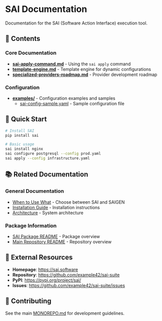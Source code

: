 # SAI Documentation

Documentation for the SAI (Software Action Interface) execution tool.

## 📖 Contents

### Core Documentation
- **[sai-apply-command.md](sai-apply-command.md)** - Using the `sai apply` command
- **[template-engine.md](template-engine.md)** - Template engine for dynamic configurations
- **[specialized-providers-roadmap.md](specialized-providers-roadmap.md)** - Provider development roadmap

### Configuration
- **[examples/](examples/)** - Configuration examples and samples
  - [sai-config-sample.yaml](examples/sai-config-sample.yaml) - Sample configuration file

## 🚀 Quick Start

```bash
# Install SAI
pip install sai

# Basic usage
sai install nginx
sai configure postgresql --config prod.yaml
sai apply --config infrastructure.yaml
```

## 📚 Related Documentation

### General Documentation
- [When to Use What](../../docs/when-to-use-what.md) - Choose between SAI and SAIGEN
- [Installation Guide](../../docs/installation.md) - Installation instructions
- [Architecture](../../docs/architecture-diagram.md) - System architecture

### Package Information
- [SAI Package README](../README.md) - Package overview
- [Main Repository README](../../README.md) - Repository overview

## 🔗 External Resources

- **Homepage**: https://sai.software
- **Repository**: https://github.com/example42/sai-suite
- **PyPI**: https://pypi.org/project/sai/
- **Issues**: https://github.com/example42/sai-suite/issues

## 📝 Contributing

See the main [MONOREPO.md](../../MONOREPO.md) for development guidelines.
